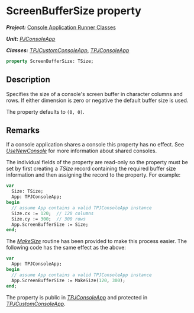 # ScreenBufferSize property

***Project:*** [Console Application Runner Classes](../API.md)

***Unit:*** [_PJConsoleApp_](./PJConsoleApp.md)

***Classes:*** [_TPJCustomConsoleApp_](./TPJCustomConsoleApp.md), [_TPJConsoleApp_](./TPJConsoleApp.md)

```pascal
property ScreenBufferSize: TSize;
```

## Description

Specifies the size of a console's screen buffer in character columns and rows. If either dimension is zero or negative the default buffer size is used.

The property defaults to `(0, 0)`.

## Remarks

If a console application shares a console this property has no effect. See [_UseNewConsole_](./TPJCustomConsoleApp-UseNewConsole.md) for more information about shared consoles.

The individual fields of the property are read-only so the property must be set by first creating a _TSize_ record containing the required buffer size information and then assigning the record to the property. For example:

```pascal
var
  Size: TSize;
  App: TPJConsoleApp;
begin
  // assume App contains a valid TPJConsoleApp instance
  Size.cx := 120;  // 120 columns
  Size.cy := 300;  // 300 rows
  App.ScreenBufferSize := Size;
end;
```

The [_MakeSize_](./Routines#makesize) routine has been provided to make this process easier. The following code has the same effect as the above:

```pascal
var
  App: TPJConsoleApp;
begin
  // assume App contains a valid TPJConsoleApp instance
  App.ScreenBufferSize := MakeSize(120, 300);
end;
```

The property is public in [_TPJConsoleApp_](./TPJConsoleApp.md) and protected in [_TPJCustomConsoleApp_](./TPJCustomConsoleApp.md).
